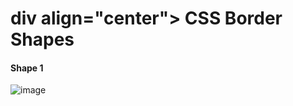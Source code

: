 
# div align="center"> CSS Border Shapes </div>
#### Shape 1  ####
![image](https://user-images.githubusercontent.com/74623220/111991861-c5c20180-8ae2-11eb-9e95-5847f5341e23.png)

